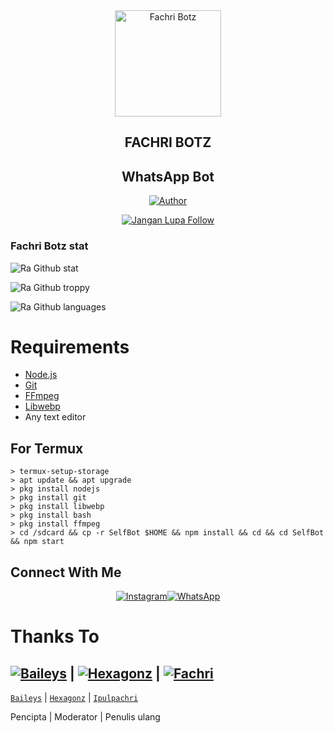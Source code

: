 <div align="center">
<img src="https://raw.githubusercontent.com/Ipulpachri/finxyz/master/stik/fake2.jpeg" alt="Fachri Botz" width="170" />

## FACHRI BOTZ
## WhatsApp Bot
</div>

<p align="center">
  <a href="https://github.com/Ipulpachri"><img title="Author" src="https://img.shields.io/badge/Author-Ipulpachri-red.svg?style=for-the-badge&logo=github" /></a>
</p>
<p align="center">
<a href="#"><img title="Jangan Lupa Follow" src="https://img.shields.io/static/v1?label=FREE&message=SELF_BOT&color=red"></a>
</p>

### Fachri Botz stat
![Ra Github stat](https://github-readme-stats.vercel.app/api?username=Ipulpachri&theme=midnight-purple&show_icons=true) 

![Ra Github troppy](https://github-profile-trophy.vercel.app/?username=Ipulpachri&theme=monokai)

![Ra Github languages](https://github-readme-stats.vercel.app/api/top-langs/?username=Ipulpachri&theme=tokyonight)

# Requirements
* [Node.js](https://nodejs.org/en/)
* [Git](https://git-scm.com/downloads)
* [FFmpeg](https://github.com/BtbN/FFmpeg-Builds/releases/download/autobuild-2020-12-08-13-03/ffmpeg-n4.3.1-26-gca55240b8c-win64-gpl-4.3.zip)
* [Libwebp](https://developers.google.com/speed/webp/download)
* Any text editor


## For Termux
```
> termux-setup-storage
> apt update && apt upgrade
> pkg install nodejs
> pkg install git 
> pkg install libwebp 
> pkg install bash
> pkg install ffmpeg
> cd /sdcard && cp -r SelfBot $HOME && npm install && cd && cd SelfBot && npm start
```


## Connect With Me
<p align="center">
 <a href="https://instagram.com/sfdesign_id"><img alt="Instagram" src="https://img.shields.io/badge/Instagram-E4405F?style=for-the-badge&logo=instagram&logoColor=black"/></a><a href="https://wa.me/+6285713041886"><img alt="WhatsApp" src="https://img.shields.io/badge/WhatsApp-25D366?style=for-the-badge&logo=whatsapp&logoColor=black"/></a>
</p>

# Thanks To

 [![Baileys](https://github.com/adiwajshing.png?size=100)](https://github.com/adiwajshing/Baileys) | [![Hexagonz](https://github.com/hexagonz.png?size=100)](https://github.com/hexagonz) | [![Fachri](https://github.com/Ipulpachri.png?size=100)](https://github.com/Ipulpachri)
--------
[`Baileys`](https://github.com/adiwajshing/Baileys) | [`Hexagonz`](https://github.com/hexagonz) | [`Ipulpachri`](https://github.com/Ipulpachri)

 
 Pencipta | Moderator | Penulis ulang
